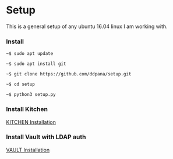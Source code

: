 # Setup
This is a general setup of any ubuntu 16.04 linux I am working with.

### Install
```
~$ sudo apt update
 
~$ sudo apt install git
 
~$ git clone https://github.com/ddpana/setup.git

~$ cd setup

~$ python3 setup.py
```

### Install Kitchen

[KITCHEN Installation](KITCHEN.md)

### Install Vault with LDAP auth

[VAULT Installation](VAULT.md)

